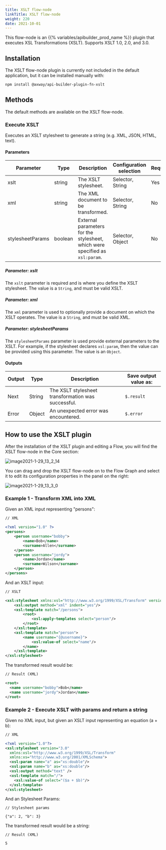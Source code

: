 ```yaml
---
title: XSLT flow-node
linkTitle: XSLT flow-node
weight: 220
date: 2021-10-01
---
```


This flow-node is an {{% variables/apibuilder_prod_name %}} plugin that executes XSL Transformations (XSLT). Supports XSLT 1.0, 2.0, and 3.0.

## Installation

The XSLT flow-node plugin is currently not included in the default application, but it can be installed manually with:

```bash
npm install @axway/api-builder-plugin-fn-xslt
```

## Methods

The default methods are available on the XSLT flow-node.

### Execute XSLT

Executes an XSLT stylesheet to generate a string (e.g. XML, JSON, HTML, text).

#### Parameters

| Parameter | Type | Description | Configuration selection | Required |
| --- | --- | --- | --- | --- |
| xslt | string | The XSLT stylesheet. | Selector, String | Yes |
| xml | string | The XML document to be transformed. | Selector, String | No |
| stylesheetParams | boolean | External parameters for the stylesheet, which were specified as `xsl:param`. | Selector, Object | No |

##### Parameter: xslt

The `xslt` parameter is required and is where you define the XSLT stylesheet. The value is a `String`, and must be valid XSLT.

##### Parameter: xml

The `xml` parameter is used to optionally provide a document on which the XSLT operates. The value is a `String`, and must be valid XML.

##### Parameter: stylesheetParams

The `stylesheetParams` parameter is used provide external parameters to the XSLT. For example, if the stylesheet declares `xsl:param`, then the value can be provided using this parameter. The value is an `Object`.

#### Outputs

| Output | Type | Description | Save output value as: |
| --- | --- | --- | --- |
| Next | String | The XSLT stylesheet transformation was successful. | `$.result` |
| Error | Object | An unexpected error was encountered. | `$.error` |

## How to use the XSLT plugin

After the installation of the XSLT plugin and editing a Flow, you will find the XSLT flow-node in the Core section:

![image2021-1-29_13_2_14](/Images/image2021_1_29_13_2_14.png)

You can drag and drop the XSLT flow-node on to the Flow Graph and select it to edit its configuration properties in the panel on the right:

![image2021-1-29_13_3_0](/Images/image2021_1_29_13_3_0.png)

### Example 1 - Transform XML into XML

Given an XML input representing "persons":

```xml
// XML

<?xml version="1.0" ?>
<persons>
    <person username="bobby">
        <name>Bob</name>
        <surname>Allen</surname>
    </person>
    <person username="jordy">
        <name>Jordan</name>
        <surname>Wilson</surname>
    </person>
</persons>
```

And an XSLT input:

```xml
// XSLT

<xsl:stylesheet xmlns:xsl="http://www.w3.org/1999/XSL/Transform" version="1.0">
    <xsl:output method="xml" indent="yes"/>
    <xsl:template match="/persons">
        <root>
            <xsl:apply-templates select="person"/>
        </root>
    </xsl:template>
    <xsl:template match="person">
        <name username="{@username}">
            <xsl:value-of select="name"/>
        </name>
    </xsl:template>
</xsl:stylesheet>
```

The transformed result would be:

```xml
// Result (XML)

<root>
  <name username="bobby">Bob</name>
  <name username="jordy">Jordan</name>
</root>
```

### Example 2 - Execute XSLT with params and return a string

Given no XML input, but given an XSLT input representing an equation (a + b):

```xml
// XML

<?xml version="1.0"?>
<xsl:stylesheet version="3.0"
  xmlns:xsl="http://www.w3.org/1999/XSL/Transform"
  xmlns:xs="http://www.w3.org/2001/XMLSchema">
  <xsl:param name="a" as="xs:double"/>
  <xsl:param name="b" as="xs:double"/>
  <xsl:output method="text" />
  <xsl:template match="/">
    <xsl:value-of select="($a + $b)"/>
  </xsl:template>
</xsl:stylesheet>
```

And an Stylesheet Params:

```
// Stylesheet params

{"a": 2, "b": 3}
```

The transformed result would be a string:

```
// Result (XML)

5
```
